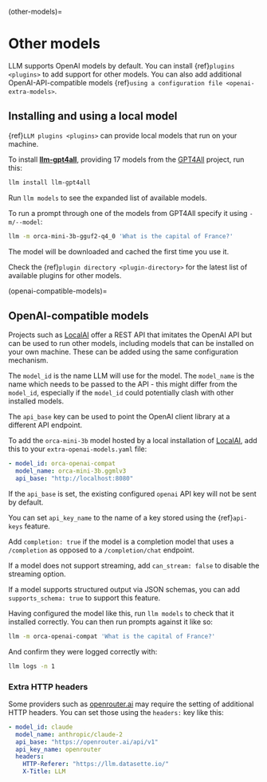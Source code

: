 (other-models)=
# Other models

LLM supports OpenAI models by default. You can install {ref}`plugins <plugins>` to add support for other models. You can also add additional OpenAI-API-compatible models {ref}`using a configuration file <openai-extra-models>`.

## Installing and using a local model

{ref}`LLM plugins <plugins>` can provide local models that run on your machine.

To install **[llm-gpt4all](https://github.com/simonw/llm-gpt4all)**, providing 17 models from the [GPT4All](https://gpt4all.io/) project, run this:

```bash
llm install llm-gpt4all
```
Run `llm models` to see the expanded list of available models.

To run a prompt through one of the models from GPT4All specify it using `-m/--model`:
```bash
llm -m orca-mini-3b-gguf2-q4_0 'What is the capital of France?'
```
The model will be downloaded and cached the first time you use it.

Check the {ref}`plugin directory <plugin-directory>` for the latest list of available plugins for other models.

(openai-compatible-models)=

## OpenAI-compatible models

Projects such as [LocalAI](https://localai.io/) offer a REST API that imitates the OpenAI API but can be used to run other models, including models that can be installed on your own machine. These can be added using the same configuration mechanism.

The `model_id` is the name LLM will use for the model. The `model_name` is the name which needs to be passed to the API - this might differ from the `model_id`, especially if the `model_id` could potentially clash with other installed models.

The `api_base` key can be used to point the OpenAI client library at a different API endpoint.

To add the `orca-mini-3b` model hosted by a local installation of [LocalAI](https://localai.io/), add this to your `extra-openai-models.yaml` file:

```yaml
- model_id: orca-openai-compat
  model_name: orca-mini-3b.ggmlv3
  api_base: "http://localhost:8080"
```
If the `api_base` is set, the existing configured `openai` API key will not be sent by default.

You can set `api_key_name` to the name of a key stored using the {ref}`api-keys` feature.

Add `completion: true` if the model is a completion model that uses a `/completion` as opposed to a `/completion/chat` endpoint.

If a model does not support streaming, add `can_stream: false` to disable the streaming option.

If a model supports structured output via JSON schemas, you can add `supports_schema: true` to support this feature.

Having configured the model like this, run `llm models` to check that it installed correctly. You can then run prompts against it like so:

```bash
llm -m orca-openai-compat 'What is the capital of France?'
```
And confirm they were logged correctly with:
```bash
llm logs -n 1
```

### Extra HTTP headers

Some providers such as [openrouter.ai](https://openrouter.ai/docs) may require the setting of additional HTTP headers. You can set those using the `headers:` key like this:

```yaml
- model_id: claude
  model_name: anthropic/claude-2
  api_base: "https://openrouter.ai/api/v1"
  api_key_name: openrouter
  headers:
    HTTP-Referer: "https://llm.datasette.io/"
    X-Title: LLM
```
